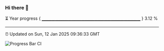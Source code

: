 ### Hi there 👋

⏳ Year progress { ▁▁▁▁▁▁▁▁▁▁▁▁▁▁▁▁▁▁▁▁▁▁▁▁▁▁▁▁▁▁ } 3.12 %

---

⏰ Updated on Sun, 12 Jan 2025 09:36:33 GMT

![Progress Bar CI](https://github.com/IshwaranRudhara/GIT-ACTION/workflows/Progress%20Bar%20CI/badge.svg)
